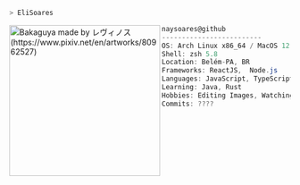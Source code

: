 ```zsh
> EliSoares
```

<img align="left" src="https://i.pinimg.com/564x/ce/33/32/ce3332388e10b26640f6f8effe0861ee.jpg" alt="Bakaguya made by レヴィノス (https://www.pixiv.net/en/artworks/80962527)" width="270" /> 

```csharp
naysoares@github
-------------------------
OS: Arch Linux x86_64 / MacOS 12.3
Shell: zsh 5.8
Location: Belém-PA, BR
Frameworks: ReactJS,  Node.js
Languages: JavaScript, TypeScript, HTML, CSS
Learning: Java, Rust
Hobbies: Editing Images, Watching Series, Reading Everything
Commits: ????
```
